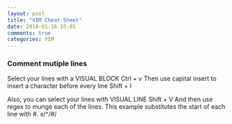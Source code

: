 ```yaml
---
layout: post
title: "VIM Cheat Sheet"
date: 2014-01-16 15:01
comments: true
categories: VIM
---
```


### Comment mutiple lines
Select your lines with a VISUAL BLOCK
	Ctrl + v
Then use capital insert to insert a character before every line
	Shift + I

Also, you can select your lines with VISUAL LINE
	Shift + V
And then use regex to munge each of the lines. This example substitutes the start of each line with #.
	s/^/#/
